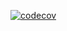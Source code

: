 [![codecov](https://codecov.io/gh/fptiangco/rest-v1-python/branch/main/graph/badge.svg?token=3BXDA33460)](https://codecov.io/gh/fptiangco/rest-v1-python)